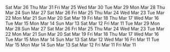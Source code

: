 Sat Mar 26Thu Mar 31Fri Mar 25Wed Mar 30Tue Mar 29Mon Mar 28Thu Mar 24Sun Mar 27Sat Mar 26Fri Mar 25Thu Mar 24Wed Mar 23Tue Mar 22Mon Mar 21Sun Mar 20Sat Mar 19Fri Mar 18Thu Mar 17Wed Mar 16Tue Mar 15Mon Mar 14Sun Mar 13Sat Mar 12Fri Mar 11Tue Mar 29Mon Mar 28Sun Mar 27Sat Mar 26Fri Mar 25Thu Mar 24Wed Mar 23Tue Mar 22Mon Mar 21Sun Mar 20Sat Mar 19Fri Mar 18Thu Mar 17Wed Mar 16Tue Mar 15Mon Mar 14Sun Mar 13Sat Mar 12Wed Mar 16Fri Mar 11Tue Mar 15Mon Mar 14Sun Mar 13Sat Mar 12Fri Mar 11Fri Mar 11